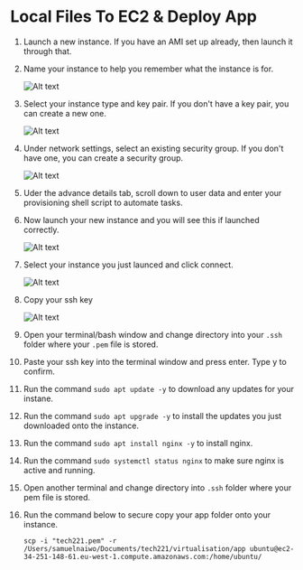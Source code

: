 # Local Files To EC2 & Deploy App

1. Launch a new instance. If you have an AMI set up already, then launch it through that.

2. Name your instance to help you remember what the instance is for.

    ![Alt text](local2ec2/20.%20Launch%20Instance.png)

3. Select your instance type and key pair. If you don't have a key pair, you can create a new one.

    ![Alt text](local2ec2/23.%20Instance%20type%20amd%20key%20pair.png)

4. Under network settings, select an existing security group. If you don't have one, you can create a security group.

    ![Alt text](local2ec2/24.%20Security%20group.png)

5. Uder the advance details tab, scroll down to user data and enter your provisioning shell script to automate tasks.

6. Now launch your new instance and you will see this if launched correctly.

    ![Alt text](local2ec2/25.%20Launch%20instance%20success.png)

7. Select your instance you just launced and click connect.

    ![Alt text](local2ec2/26.%20Connect%20instance%20to%20terminal.png)

8. Copy your ssh key

    ![Alt text](local2ec2/copy%20ssh%20key.png)

9. Open your terminal/bash window and change directory into your `.ssh` folder where your `.pem` file is stored.

10. Paste your ssh key into the terminal window and press enter. Type y to confirm.

11. Run the command `sudo apt update -y` to download any updates for your instane.

12. Run the command `sudo apt upgrade -y` to install the updates you just downloaded onto the instance.

13. Run the command `sudo apt install nginx -y` to install nginx.

14. Run the command `sudo systemctl status nginx` to make sure nginx is active and running.

14. Open another terminal and change directory into `.ssh` folder where your pem file is stored.

15. Run the command below to secure copy your app folder onto your instance.

    ```
    scp -i "tech221.pem" -r /Users/samuelnaiwo/Documents/tech221/virtualisation/app ubuntu@ec2-34-251-148-61.eu-west-1.compute.amazonaws.com:/home/ubuntu/
    ```